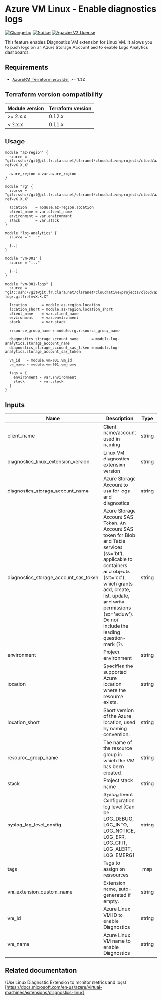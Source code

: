# Azure VM Linux - Enable diagnostics logs
[![Changelog](https://img.shields.io/badge/changelog-release-green.svg)](CHANGELOG.md) [![Notice](https://img.shields.io/badge/notice-copyright-yellow.svg)](NOTICE) [![Apache V2 License](https://img.shields.io/badge/license-Apache%20V2-orange.svg)](LICENSE)

This feature enables Diagnostics VM extension for Linux VM.
It allows you to push logs on an Azure Storage Account and to enable Logs Analytics dashboards.

## Requirements

* [AzureRM Terraform provider](https://www.terraform.io/docs/providers/azurerm/) >= 1.32

## Terraform version compatibility

| Module version | Terraform version |
|----------------|-------------------|
| >= 2.x.x       | 0.12.x            |
| < 2.x.x        | 0.11.x            |

## Usage

```shell
module "az-region" {
  source = "git::ssh://git@git.fr.clara.net/claranet/cloudnative/projects/cloud/azure/terraform/modules/regions.git?ref=vX.X.X"

  azure_region = var.azure_region
}

module "rg" {
  source = "git::ssh://git@git.fr.clara.net/claranet/cloudnative/projects/cloud/azure/terraform/modules/rg.git?ref=vX.X.X"

  location    = module.az-region.location
  client_name = var.client_name
  environment = var.environment
  stack       = var.stack
}

module "log-analytics" {
  source = "..."

  [..]
}

module "vm-001" {
  source = "..."

  [..]
}

module "vm-001-logs" {
  source = "git::ssh://git@git.fr.clara.net/claranet/cloudnative/projects/cloud/azure/terraform/modules/vm-logs.git?ref=vX.X.X"

  location       = module.az-region.location
  location_short = module.az-region.location_short
  client_name    = var.client_name
  environment    = var.environment
  stack          = var.stack

  resource_group_name = module.rg.resource_group_name

  diagnostics_storage_account_name      = module.log-analytics.storage_account_name
  diagnostics_storage_account_sas_token = module.log-analytics.storage_account_sas_token

  vm_id   = module.vm-001.vm_id
  vm_name = module.vm-001.vm_name

  tags = {
    environment = var.environment
    stack       = var.stack
  }
}
```

## Inputs

| Name | Description | Type | Default | Required |
|------|-------------|:----:|:-----:|:-----:|
| client\_name | Client name/account used in naming | string | n/a | yes |
| diagnostics\_linux\_extension\_version | Linux VM diagnostics extension version | string | `"3.0"` | no |
| diagnostics\_storage\_account\_name | Azure Storage Account to use for logs and diagnostics | string | n/a | yes |
| diagnostics\_storage\_account\_sas\_token | Azure Storage Account SAS Token. An Account SAS token for Blob and Table services (ss='bt'), applicable to containers and objects (srt='co'), which grants add, create, list, update, and write permissions (sp='acluw'). Do not include the leading question-mark (?). | string | n/a | yes |
| environment | Project environment | string | n/a | yes |
| location | Specifies the supported Azure location where the resource exists. | string | n/a | yes |
| location\_short | Short version of the Azure location, used by naming convention. | string | n/a | yes |
| resource\_group\_name | The name of the resource group in which the VM has been created. | string | n/a | yes |
| stack | Project stack name | string | n/a | yes |
| syslog\_log\_level\_config | Syslog Event Configuration log level [Can be LOG_DEBUG, LOG_INFO, LOG_NOTICE, LOG_ERR, LOG_CRIT, LOG_ALERT, LOG_EMERG] | string | `"LOG_ERR"` | no |
| tags | Tags to assign on ressources | map | `<map>` | no |
| vm\_extension\_custom\_name | Extension name, auto-generated if empty. | string | `""` | no |
| vm\_id | Azure Linux VM ID to enable Diagnostics | string | n/a | yes |
| vm\_name | Azure Linux VM name to enable Diagnostics | string | n/a | yes |

## Related documentation

(Use Linux Diagnostic Extension to monitor metrics and logs)[https://docs.microsoft.com/en-us/azure/virtual-machines/extensions/diagnostics-linux].
